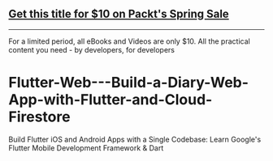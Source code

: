 ## [Get this title for $10 on Packt's Spring Sale](https://www.packt.com/V18095?utm_source=github&utm_medium=packt-github-repo&utm_campaign=spring_10_dollar_2022)
-----
For a limited period, all eBooks and Videos are only $10. All the practical content you need \- by developers, for developers

# Flutter-Web---Build-a-Diary-Web-App-with-Flutter-and-Cloud-Firestore

Build Flutter iOS and Android Apps with a Single Codebase: Learn Google's Flutter Mobile Development Framework & Dart
